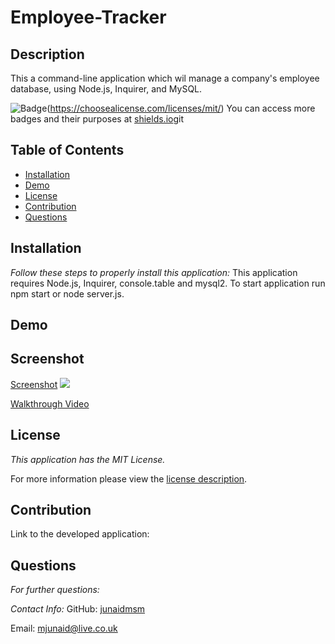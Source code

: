 # Employee-Tracker
## Description
This a command-line application which wil manage a  company's employee database, using Node.js, Inquirer, and MySQL.


![Badge](https://img.shields.io/badge/license-MITLicense-brightorange)(https://choosealicense.com/licenses/mit/)
You can access more badges and their purposes at [shields.io](https://shields.io)git
## Table of Contents
  * [Installation](#installation)
  * [Demo](#demo)  
  * [License](#license)
  * [Contribution](#contribution)  
  * [Questions](#questions)  
## Installation

 _Follow these steps to properly install this application:_
This application requires Node.js, Inquirer, console.table and mysql2. To start application run npm start or node server.js.

## Demo


  ## Screenshot

[Screenshot](Screenshot.png)
<image src = "Screenshot.png">



  [Walkthrough Video](https://www.loom.com/embed/5ba5a9f907f44bd19f399ca07aed31f0)



## License

_This application has the MIT License._
      
  For more information please view the [license description](https://choosealicense.com/licenses/mit/).
  
## Contribution

Link to the developed application: 


## Questions

 _For further questions:_
  
  
  _Contact Info:_
  GitHub: [junaidmsm](https://github.com/g)

  Email: [mjunaid@live.co.uk](mailto:y)


 
    

